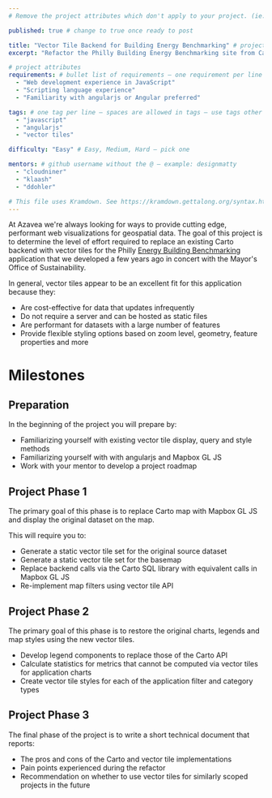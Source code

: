 ```yaml
---
# Remove the project attributes which don't apply to your project. (ie: if no issues, delete the issues section)

published: true # change to true once ready to post

title: "Vector Tile Backend for Building Energy Benchmarking" # project title inside quotes
excerpt: "Refactor the Philly Building Energy Benchmarking site from Carto to static vector tiles." # shows on project list page

# project attributes
requirements: # bullet list of requirements – one requirement per line – follow below format
  - "Web development experience in JavaScript"
  - "Scripting language experience"
  - "Familiarity with angularjs or Angular preferred"

tags: # one tag per line – spaces are allowed in tags – use tags other posts use
  - "javascript"
  - "angularjs"
  - "vector tiles"

difficulty: "Easy" # Easy, Medium, Hard – pick one

mentors: # github username without the @ – example: designmatty
  - "cloudniner"
  - "klaash"
  - "ddohler"

# This file uses Kramdown. See https://kramdown.gettalong.org/syntax.html for syntax
---
```


At Azavea we're always looking for ways to provide cutting edge, performant web visualizations for geospatial data. The goal of this project is to determine the level of effort required to replace an existing Carto backend with vector tiles for the Philly [Energy Building Benchmarking](http://visualization.phillybuildingbenchmarking.com) application that we developed a few years ago in concert with the Mayor's Office of Sustainability.

In general, vector tiles appear to be an excellent fit for this application because they:

- Are cost-effective for data that updates infrequently
- Do not require a server and can be hosted as static files
- Are performant for datasets with a large number of features
- Provide flexible styling options based on zoom level, geometry, feature properties and more

# Milestones

## Preparation

In the beginning of the project you will prepare by:

- Familiarizing yourself with existing vector tile display, query and style methods
- Familiarizing yourself with with angularjs and Mapbox GL JS
- Work with your mentor to develop a project roadmap

## Project Phase 1

The primary goal of this phase is to replace Carto map with Mapbox GL JS and display the original dataset on the map.

This will require you to:

- Generate a static vector tile set for the original source dataset
- Generate a static vector tile set for the basemap
- Replace backend calls via the Carto SQL library with equivalent calls in Mapbox GL JS
- Re-implement map filters using vector tile API

## Project Phase 2

The primary goal of this phase is to restore the original charts, legends and map styles using the new vector tiles.

- Develop legend components to replace those of the Carto API
- Calculate statistics for metrics that cannot be computed via vector tiles for application charts
- Create vector tile styles for each of the application filter and category types

## Project Phase 3

The final phase of the project is to write a short technical document that reports:

- The pros and cons of the Carto and vector tile implementations
- Pain points experienced during the refactor
- Recommendation on whether to use vector tiles for similarly scoped projects in the future
